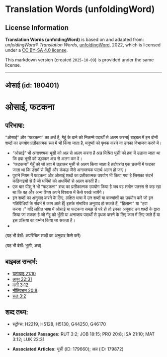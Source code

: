 # Translation Words (unfoldingWord)

## License Information

**Translation Words (unfoldingWord)** is based on and adapted from: _unfoldingWord® Translation Words_, [unfoldingWord](https://unfoldingword.org/utw), 2022, which is licensed under a [CC BY-SA 4.0 license](https://creativecommons.org/licenses/by-sa/4.0/legalcode.en).

This markdown version (created `2025-10-09`) is provided under the same license.



--------------------------------

## ओसाई (id: 180401)

ओसाई, फटकना
===========

परिभाषा:
--------

“ओसाई” और “फटकना” का अर्थ है, गेहूं के दाने को निकम्मे पदार्थों से अलग करना\| बाइबल में इन दोनों शब्दों का उपयोग प्रतीकात्मक रूप में भी किया जाता है, मनुष्यों को पृथक करने या उनका विभाजन करने में।

* “ओसाई” भी अनावश्यक भूसी को अन्न से अलग करना है अन्न मिश्रित भूसी को हवा में उड़ाया जाता था कि हवा भूसी को उड़ाकर अन्न से अलग कर दे।
* “फटकना” गेहूँ को जो हवा में उड़ाकर भूसी से अलग किया जाता है तदोपरांत एक छलनी में फटका जाता था कि उसमें से मिट्टी और कंकड़ जैसे अनावश्यक पदार्थ अलग हो जाएं।
* पुराने नियम में फटकना और ओसाई शब्दों का प्रतीकात्मक उपयोग भी किया गया है जिसका संदर्भ कठिनाइयों से है जो धर्मियों को अधर्मियों से अलग करती हैं।
* एक बार यीशु ने भी “फटकना” शब्द का प्रतीकात्मक उपयोग किया है जब वह शमोन पतरस से कह रहा था कि वह और अन्य शिष्य अपने विश्वास में कैसे परखे जायेंगे।
* इन शब्दों का अनुवाद करने के लिए, लक्षित भाषा में उन शब्दों या वाक्यांशों का उपयोग करें जो इन गतिविधियों के संदर्भ में काम आते हैं\| इसके संभावित अनुवाद हो सकते हैं, "हिलाना" या "हवा करना।" यदि लक्षित भाषा में ओसाई या फटकना समझ से परे हो तो इनका अनुवाद उन शब्दों के द्वारा किया जा सकता है जो गेंहू को भूँसी या अनाव्शय पदार्थों से पृथक करने के लिए काम में लिए जाते हैं या इस प्रक्रिया का वर्म्नन किया जा सकता है।
* 

(यह भी देखें: अपरिचित शब्दों का अनुवाद कैसे करें)

(यह भी देखें: भूसी, अन्न)

बाइबल सन्दर्भ:
--------------

* [यशायाह 21:10](https://ref.ly/Isa21:10)
* [लूका 22:31](https://ref.ly/Luke22:31)
* [मत्ती 3:12](https://ref.ly/Matt3:12)
* [नीतिवचन 20:8](https://ref.ly/Prov20:8)
* [रूत 3:2](https://ref.ly/Ruth3:2)

शब्द तथ्य:
----------

* स्ट्रोंग्स: H2219, H5128, H5130, G44250, G46170

* **Associated Passages:** RUT 3:2; JOB 18:15; PRO 20:8; ISA 21:10; MAT 3:12; LUK 22:31
* **Associated Articles:** भूसी (ID: 179660); अन्न (ID: 179872)


